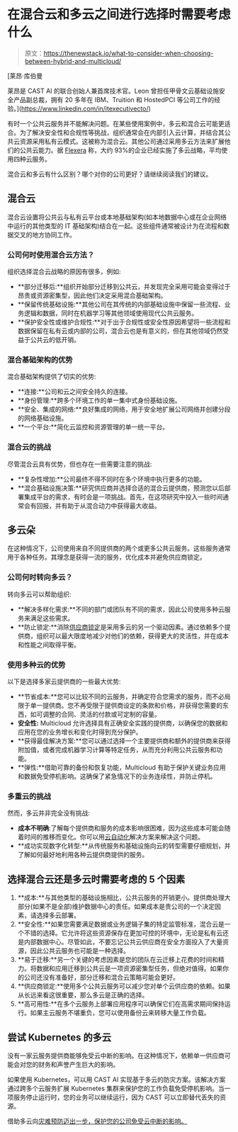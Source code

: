# 在混合云和多云之间进行选择时需要考虑什么

> 原文：<https://thenewstack.io/what-to-consider-when-choosing-between-hybrid-and-multicloud/>

[](https://www.linkedin.com/in/itexecutivecto/)

 [莱昂·库伯曼

莱昂是 CAST AI 的联合创始人兼首席技术官。Leon 曾担任甲骨文云基础设施安全产品副总裁，拥有 20 多年在 IBM、Truition 和 HostedPCI 等公司工作的经验。](https://www.linkedin.com/in/itexecutivecto/) [](https://www.linkedin.com/in/itexecutivecto/)

有时一个公共云服务并不能解决问题。在某些使用案例中，多云和混合云可能更适合。为了解决安全性和合规性等挑战，组织通常会在内部引入云计算，并结合其公共云资源采用私有云模式。这被称为混合云。其他公司通过采用多云方法来扩展他们的公共云能力。据 [Flexera](https://info.flexera.com/SLO-CM-REPORT-State-of-the-Cloud-2020) 称，大约 93%的企业已经实施了多云战略，平均使用四种云服务。

混合云和多云有什么区别？哪个对你的公司更好？请继续阅读我们的建议。

## 混合云

混合云设置将公共云与私有云平台或本地基础架构(如本地数据中心或在企业网络中运行的其他类型的 IT 基础架构)结合在一起。这些组件通常被设计为在流程和数据交叉的地方协同工作。

### 公司何时使用混合云方法？

组织选择混合云战略的原因有很多，例如:

*   **部分迁移后:**组织开始部分迁移到公共云，并发现完全采用可能会变得过于昂贵或资源密集型，因此他们决定采用混合基础架构。
*   **保留传统基础设施:**其他公司在其传统的内部基础设施中保留一些流程、业务逻辑和数据，同时在机器学习等其他领域使用现代公共云服务。
*   **保护安全性或维护合规性:**对于出于合规性或安全性原因希望将一些流程和数据保留在私有云或内部的公司，混合云也是有意义的，但在其他领域仍然受益于公共云的低开销。

### 混合基础架构的优势

混合基础架构提供了切实的优势:

*   **连接:**公司和云之间安全持久的连接。
*   **身份管理:**跨多个环境工作的单一集中式身份基础设施。
*   **安全、集成的网络:**良好集成的网络，用于安全地扩展公司网络并创建分段的网络基础设施。
*   **一个平台:**简化云监控和资源管理的单一统一平台。

### 混合云的挑战

尽管混合云具有优势，但也存在一些需要注意的挑战:

*   **复杂性增加:**公司最终不得不同时在多个环境中执行更多的功能。
*   **混合基础设施决策:**研究供应商并选择合适的混合云提供商，预测您以后部署集成平台的需求，有时会是一项挑战。首先，在这项研究中投入一些时间通常会有回报，并有助于从混合动力中获得最大收益。

## 多云朵

在这种情况下，公司使用来自不同提供商的两个或更多公共云服务。这些服务通常用于各种任务。其理念是获得一流的服务，优化成本并避免供应商锁定。

### 公司何时转向多云？

转向多云可以帮助组织:

*   **解决多样化需求:**不同的部门或团队有不同的需求，因此公司使用多种云服务来满足这些需求。
*   **防止锁定:**消除[供应商锁定](https://cast.ai/blog/vendor-lock-in-and-how-to-break-free/)是采用多云的另一个驱动因素。通过依赖多个提供商，组织可以最大限度地减少对他们的依赖，获得更大的灵活性，并在成本和性能之间取得平衡。

### 使用多种云的优势

以下是选择多家云提供商的一些最大优势:

*   **节省成本:**您可以比较不同的云服务，并确定符合您需求的服务，而不必局限于单一提供商。您不再受限于提供商设定的条款和价格，并获得您需要的东西，如可调整的合同、灵活的付款或可定制的容量。
*   **安全性:** Multicloud 允许选择具有正确安全实践的提供商，以确保您的数据和应用在您的业务增长和变化时得到充分保护。
*   **获得最佳解决方案:**您可以通过选择一个主要提供商和额外的提供商来获得附加值，或者完成机器学习计算等特定任务，从而充分利用公共云服务和功能。
*   **弹性:**借助可靠的备份和恢复功能，Multicloud 有助于保护关键业务应用和数据免受停机影响。这确保了紧急情况下的业务连续性，并防止停机。

### 多重云的挑战

然而，多云并非完全没有挑战:

*   **成本不明确**:了解每个提供商和服务的成本影响很困难，因为这些成本可能会随着时间的推移而变化。你可以用[云自动化](https://cast.ai/blog/cloud-automation-in-2021-the-new-normal-in-the-tech-industry/)解决方案来解决这个问题。
*   **成功实现数字化转型:**从传统服务和基础设施向云的转型需要仔细规划，并了解如何最好地利用各种云提供商提供的服务。

## 选择混合云还是多云时需要考虑的 5 个因素

1.  **成本:**与其他类型的基础设施相比，公共云服务的开销更小。提供商处理大部分(如果不是全部)维护数据中心的责任。如果成本是贵公司的一个决定因素，请选择多云部署。
2.  **安全性:**如果您需要满足数据或业务逻辑子集的特定监管标准，混合云是一个不错的选择。它允许将这些资源保存在更加可控的环境中，无论是私有云还是内部数据中心。尽管如此，不要忘记公共云供应商在安全方面投入了大量资源，因此公共云服务也可能是一种选择。
3.  **易于迁移:**另一个关键的考虑因素是您的团队在云迁移上花费的时间和精力。将数据和应用迁移到公共云是一项资源密集型任务，但绝对值得。如果你的公司还没有准备好，部分迁移和混合云策略可能会更好。
4.  **供应商锁定:**使用多个公共云服务可以减少您对单个云供应商的依赖。如果从长远来看这很重要，那么多云是正确的选择。
5.  **高可用性:**在多个云服务上部署应用程序可以确保它们在高需求期间保持运行。如果主云服务不堪重负，您可以使用备份云来转移大量工作负载。

## 尝试 Kubernetes 的多云

没有一家云服务提供商能够免受云中断的影响。在这种情况下，依赖单一供应商可能会对您的财务和声誉产生巨大的影响。

如果使用 Kubernetes，可以用 CAST AI 实现基于多云的防灾方案。该解决方案通过跨多个云服务扩展 Kubernetes 集群来保护您的工作负载免受停机影响。当一项服务停止运行时，您的业务可以继续运行，因为 CAST 可以立即替代丢失的资源。

借助多云向[灾难预防迈出一步，保护您的公司免受云中断的影响。](https://cast.ai/disaster-prevention/)

<svg xmlns:xlink="http://www.w3.org/1999/xlink" viewBox="0 0 68 31" version="1.1"><title>Group</title> <desc>Created with Sketch.</desc></svg>